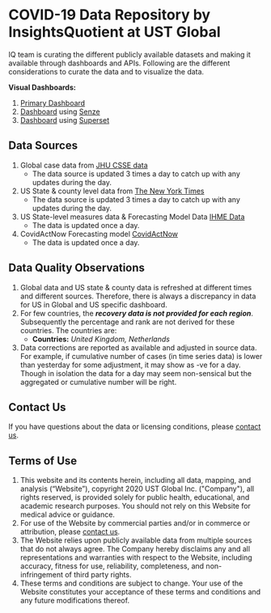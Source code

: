 # COVID-19 Data Repository by InsightsQuotient at UST Global
IQ team is curating the different publicly available datasets and making it available through dashboards and APIs. Following are the different considerations to curate the data and to visualize the data.

**Visual Dashboards:**  
1. [Primary Dashboard](https://covid19live.insightsquotient.com/#/dashboard)
2. [Dashboard](https://senze.insightsquotient.com) using [Senze](https://www.insightsquotient.com/products)
3. [Dashboard](https://superset.insightsquotient.com/superset/dashboard/COVID-19/?standalone=true) using [Superset](https://superset.incubator.apache.org/index.html)

## Data Sources
1. Global case data from [JHU CSSE data](https://github.com/CSSEGISandData/COVID-19)
    - The data source is updated 3 times a day to catch up with any updates during the day.
2. US State & county level data from [The New York Times](https://github.com/nytimes/covid-19-data)
    - The data source is updated 3 times a day to catch up with any updates during the day.
3. US State-level measures data & Forecasting Model Data [IHME Data](http://www.healthdata.org/covid/data-downloads)
    - The data is updated once a day.
4. CovidActNow Forecasting model [CovidActNow](https://covidactnow.org/resources#csv-files)
    - The data is updated once a day.

## Data Quality Observations
1. Global data and US state & county data is refreshed at different times and different sources. Therefore, there is always a discrepancy in data for US in Global and US specific dashboard.
2. For few countries, the **_recovery data is not provided for each region_**. Subsequently the percentage and rank are not derived for these countries. The countries are:
    - **Countries:** _United Kingdom, Netherlands_
3. Data corrections are reported as available and adjusted in source data. For example, if cumulative number of cases (in time series data) is lower than yesterday for some adjustment, it may show as -ve for a day. Though in isolation the data for a day may seem non-sensical but the aggregated or cumulative number will be right.

## Contact Us
If you have questions about the data or licensing conditions, please [contact us](https://www.insightsquotient.com/contact). 

## Terms of Use
1. This website and its contents herein, including all data, mapping, and analysis (“Website”), copyright 2020 UST Global Inc. ("Company"), all rights reserved, is provided solely for public health, educational, and academic research purposes. You should not rely on this Website for medical advice or guidance.
2. For use of the Website by commercial parties and/or in commerce or attribution, please [contact us](https://www.insightsquotient.com/contact). 
3. The Website relies upon publicly available data from multiple sources that do not always agree. The Company hereby disclaims any and all representations and warranties with respect to the Website, including accuracy, fitness for use, reliability, completeness, and non-infringement of third party rights.
4. These terms and conditions are subject to change. Your use of the Website constitutes your acceptance of these terms and conditions and any future modifications thereof.
